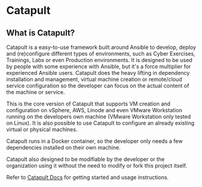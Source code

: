 # Catapult

## What is Catapult?

Catapult is a easy-to-use framework built around Ansible to develop, deploy and (re)configure different types of environments, such as Cyber Exercises, Trainings, Labs or even Production environments. It is designed to be used by people with some experience with Ansible, but it's a force multiplier for experienced Ansible users. Catapult does the heavy lifting in dependency installation and management, virtual machine creation or remote/cloud service configuration so the developer can focus on the actual content of the machine or service.

This is the core version of Catapult that supports VM creation and configuration on vSphere, AWS, Linode and even VMware Workstation running on the developers own machine (VMware Workstation only tested on Linux). It is also possible to use Catapult to configure an already existing virtual or physical machines.

Catapult runs in a Docker container, so the developer only needs a few dependencies installed on their own machine.

Catapult also designed to be modifiable by the developer or the organization using it without the need to modify or fork this project itself.

Refer to [Catapult Docs](https://clarifiedsecurity.github.io/catapult-docs/catapult/01-installation/) for getting started and usage instructions.
